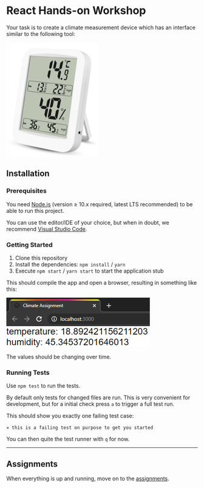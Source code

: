 # React Hands-on Workshop

Your task is to create a climate measurement device which has an interface
similar to the following tool:

![thermometer showing temperature and humidity, including low/high](thermo.jpg)

## Installation

### Prerequisites

You need [Node.js](https://nodejs.org) (version ≥ 10.x required, latest LTS
recommended) to be able to run this project.

You can use the editor/IDE of your choice, but when in doubt, we recommend
[Visual Studio Code](https://code.visualstudio.com/).

### Getting Started

1. Clone this repository
2. Install the dependencies: `npm install` / `yarn`
3. Execute `npm start` / `yarn start` to start the application stub

This should compile the app and open a browser, resulting in something like
this:

![example screenshot of app in its initial state](app-stub.png)

The values should be changing over time.

### Running Tests

Use `npm test` to run the tests.

By default only tests for changed files are run. This is very convenient for
development, but for a initial check press `a` to trigger a full test run.

This should show you exactly one failing test case:

```text
✕ this is a failing test on purpose to get you started
```

You can then quite the test runner with `q` for now.

---

## Assignments

When everything is up and running, move on to the [assignments](assignments.md).
